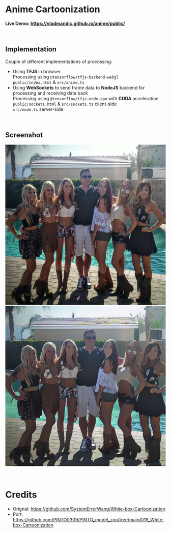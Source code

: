 # Anime Cartoonization

**Live Demo: <https://vladmandic.github.io/anime/public/>**

<br>

## Implementation

Couple of different implementations of processing:
- Using **TFJS** in browser  
  Processing using `@tensorflow/tfjs-backend-webgl`  
  `public/index.html` & `src/anime.ts`  
- Using **WebSockets** to send frame data to **NodeJS** backend for processing and receiving data back  
  Processing using `@tensorflow/tfjs-node-gpu` with **CUDA** acceleration  
  `public/sockets.html` & `src/sockets.ts` client-side  
  `src/node.ts` server-side  

<br>

## Screenshot

![Original](assets/me.jpg)
![Processed](assets/out.jpg)

<br>

# Credits

- Orignal: <https://github.com/SystemErrorWang/White-box-Cartoonization>
- Port: <https://github.com/PINTO0309/PINTO_model_zoo/tree/main/019_White-box-Cartoonization>
